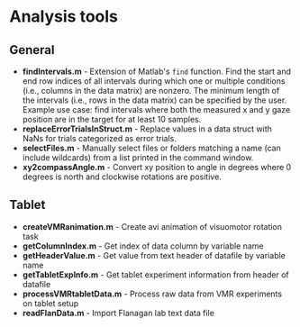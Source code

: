 # Analysis tools

## General
* **findIntervals.m** - Extension of Matlab's ```find``` function. Find the start and end row indices of all intervals during which one or multiple conditions (i.e., columns in the data  matrix) are nonzero. The minimum length of the intervals (i.e., rows in the data matrix) can be specified by the user. Example use case: find intervals where both the measured x and y gaze position are in the target for at least 10 samples.
* **replaceErrorTrialsInStruct.m** - Replace values in a data struct with NaNs for trials categorized as error trials.
* **selectFiles.m** - Manually select files or folders matching a name (can include wildcards) from a list printed in the command window. 
* **xy2compassAngle.m** - Convert xy position to angle in degrees where 0 degrees is north and clockwise rotations are positive. 

## Tablet
* **createVMRanimation.m** - Create avi animation of visuomotor rotation task
* **getColumnIndex.m** - Get index of data column by variable name
* **getHeaderValue.m** - Get value from text header of datafile by variable name
* **getTabletExpInfo.m** -  Get tablet experiment information from header of datafile
* **processVMRtabletData.m** -  Process raw data from VMR experiments on tablet setup
* **readFlanData.m** - Import Flanagan lab text data file
